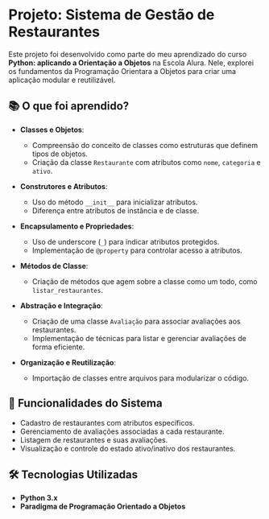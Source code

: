 # Projeto: Sistema de Gestão de Restaurantes

Este projeto foi desenvolvido como parte do meu aprendizado do curso **Python: aplicando a Orientação a Objetos** na Escola Alura. Nele, explorei os fundamentos da Programação Orientara a Objetos para criar uma aplicação modular e reutilizável.

## 📚 O que foi aprendido?

- **Classes e Objetos**:
  - Compreensão do conceito de classes como estruturas que definem tipos de objetos.
  - Criação da classe `Restaurante` com atributos como `nome`, `categoria` e `ativo`.

- **Construtores e Atributos**:
  - Uso do método `__init__` para inicializar atributos.
  - Diferença entre atributos de instância e de classe.

- **Encapsulamento e Propriedades**:
  - Uso de underscore (`_`) para indicar atributos protegidos.
  - Implementação de `@property` para controlar acesso a atributos.

- **Métodos de Classe**:
  - Criação de métodos que agem sobre a classe como um todo, como `listar_restaurantes`.

- **Abstração e Integração**:
  - Criação de uma classe `Avaliação` para associar avaliações aos restaurantes.
  - Implementação de técnicas para listar e gerenciar avaliações de forma eficiente.

- **Organização e Reutilização**:
  - Importação de classes entre arquivos para modularizar o código.

## 🚀 Funcionalidades do Sistema

- Cadastro de restaurantes com atributos específicos.
- Gerenciamento de avaliações associadas a cada restaurante.
- Listagem de restaurantes e suas avaliações.
- Visualização e controle do estado ativo/inativo dos restaurantes.

## 🛠 Tecnologias Utilizadas

- **Python 3.x**
- **Paradigma de Programação Orientado a Objetos**
